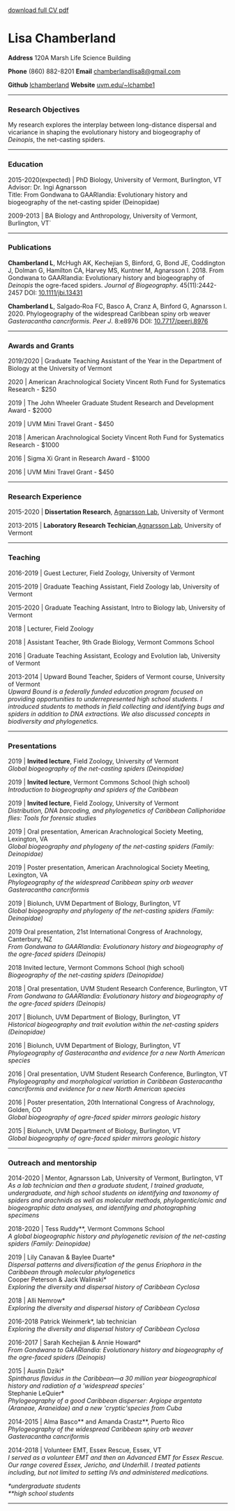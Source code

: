 <p><a href='https://github.com/lchamberland/lchamberland.github.io/raw/master/Chamberland_CV_2020_github.pdf'>download full CV pdf</a>
<h1>Lisa Chamberland</h1>
<p><strong>Address</strong> 120A Marsh Life Science Building</p>
<p><strong>Phone</strong> (860) 882-8201     <strong>Email</strong> <a href='mailto:chamberlandlisa8@gmail.com' target='_blank' >chamberlandlisa8@gmail.com</a></p>
<p><strong>Github</strong> <a href='https://uvm.edu/~lchambe1'>lchamberland</a>     <strong>Website</strong> <a href='https://uvm.edu/~lchambe1'>uvm.edu/~lchambe1</a> </p>
<hr />
<h3>Research Objectives</h3>
<p>My research explores the interplay between long-distance dispersal and vicariance in shaping the evolutionary history and biogeography of <i>Deinopis</i>, the net-casting spiders.</p>
<hr />
<h3>Education</h3>
<p>2015-2020(expected) | PhD Biology, University of Vermont, Burlington, VT 
<br>Advisor: Dr. Ingi Agnarsson
<br>Title: From Gondwana to GAARlandia: Evolutionary history and biogeography of the net-casting spider (Deinopidae)</p>
<p>2009-2013 | BA Biology and Anthropology, University of Vermont, Burlington, VT`</p>
<hr />
<h3>Publications</h3>
<p><strong>Chamberland L</strong>, McHugh AK, Kechejian S, Binford, G, Bond JE, Coddington J, Dolman G, Hamilton CA, Harvey MS, Kuntner M, Agnarsson I. 2018. From Gondwana to GAARlandia: Evolutionary history and biogeography of <i>Deinopis</i> the ogre-faced spiders. <i>Journal of Biogeography</i>. 45(11):2442-2457 DOI: <a href='https://doi.org/10.1111/jbi.13431'>10.1111/jbi.13431</a></p>
<p><strong>Chamberland L</strong>, Salgado‐Roa FC, Basco A, Cranz A, Binford G, Agnarsson I. 2020. Phylogeography of the widespread Caribbean spiny orb weaver <i>Gasteracantha cancriformis</i>. <i>Peer J</i>. 8:e8976 DOI: <a href='https://doi.org/10.7717/peerj.8976'>10.7717/peerj.8976</a></p>
<hr />
<h3>Awards and Grants</h3>
<p>2019/2020 | Graduate Teaching Assistant of the Year in the Department of Biology at the University of Vermont</p>
<p>2020 | American Arachnological Society Vincent Roth Fund for Systematics Research - $250</p>
<p>2019 | The John Wheeler Graduate Student Research and Development Award - $2000</p>
<p>2019 | UVM Mini Travel Grant - $450</p>
<p>2018 | American Arachnological Society Vincent Roth Fund for Systematics Research - $1000</p>
<p>2016 | Sigma Xi Grant in Research Award - $1000</p>
<p>2016 | UVM Mini Travel Grant - $450</p>
<hr />
<h3>Research Experience</h3>
<p>2015-2020 | <strong>Dissertation Research</strong>,  <a href='http://www.theridiidae.com'>Agnarsson Lab</a>, University of Vermont	</p>
<p>2013-2015 | <strong>Laboratory Research Techician</strong>,<a href='http://www.theridiidae.com'>Agnarsson Lab</a>, University of Vermont</p>
<hr />
<h3>Teaching</h3>
<p>2016-2019 | Guest Lecturer, Field Zoology, University of Vermont</p>
<p>2015-2019 | Graduate Teaching Assistant, Field Zoology lab, University of Vermont</p>
<p>2015-2020 | Graduate Teaching Assistant, Intro to Biology lab, University of Vermont</p>
<p>2018 | Lecturer, Field Zoology</p>
<p>2018 | Assistant Teacher, 9th Grade Biology, Vermont Commons School</p>
<p>2016 | Graduate Teaching Assistant, Ecology and Evolution lab, University of Vermont</p>
<p>2013-2014 | Upward Bound Teacher, Spiders of Vermont course, University of Vermont
<br><i>Upward Bound is a federally funded education program focused on providing opportunities to underrepresented high school students. I introduced students to methods in field collecting and identifying bugs and spiders in addition to DNA extractions. We also discussed concepts in biodiversity and phylogenetics.</i></p> 
<hr />
<h3>Presentations</h3>
<p>2019 | <strong>Invited lecture</strong>, Field Zoology, University of Vermont
<br><i>Global biogeography of the net-casting spiders (Deinopidae)</i></p>
<p>2019 | <strong>Invited lecture</strong>, Vermont Commons School (high school)
<br><i>Introduction to biogeography and spiders of the Caribbean</i></p>
<p>2019 | <strong>Invited lecture</strong>, Field Zoology, University of Vermont 
<br><i>Distribution, DNA barcoding, and phylogenetics of Caribbean Calliphoridae flies: Tools for forensic studies</i></p>
<p>2019 | Oral presentation, American Arachnological Society Meeting, Lexington, VA
<br><i>Global biogeography and phylogeny of the net-casting spiders (Family: Deinopidae)</i></p>
<p>2019 | Poster presentation, American Arachnological Society Meeting, Lexington, VA 
<br><i>Phylogeography of the widespread Caribbean spiny orb weaver Gasteracantha cancriformis</i></p>
<p>2019 | Biolunch, UVM Department of Biology, Burlington, VT
<br><i>Global biogeography and phylogeny of the net-casting spiders (Family: Deinopidae)</i></p>
<p>2019	Oral presentation, 21st International Congress of Arachnology, Canterbury, NZ
<br><i>From Gondwana to GAARlandia: Evolutionary history and biogeography  of the ogre-faced spiders (Deinopis)</i></p>
<p>2018	Invited lecture, Vermont Commons School (high school)
<br><i>Biogeography of the net-casting spiders (Deinopidae)</i></p>
<p>2018 | Oral presentation, UVM Student Research Conference, Burlington, VT
<br><i>From Gondwana to GAARlandia: Evolutionary history and biogeography  of the ogre-faced spiders (Deinopis)</i></p>
<p>2017 | Biolunch, UVM Department of Biology, Burlington, VT
<br><i>Historical   biogeography   and   trait   evolution   within   the   net-casting   spiders
(Deinopidae)</i></p>
<p>2016 | Biolunch, UVM Department of Biology, Burlington, VT
<br><i>Phylogeography of Gasteracantha  and  evidence  for  a  new  North  American species</i></p>
<p>2016 | Oral presentation, UVM Student Research Conference, Burlington, VT 
<br><i>Phylogeography   and   morphological    variation   in   Caribbean Gasteracantha cancriformis and evidence for a new North American species</i></p>
<p>2016 | Poster presentation, 20th International Congress of Arachnology, Golden, CO
<br><i>Global biogeography   of  ogre-faced   spider mirrors geologic history</i></p>
<p>2015 | Biolunch, UVM Department of Biology, Burlington, VT
<br><i>Global biogeography   of ogre-faced   spider mirrors geologic history</i></p>
<hr />
<h3>Outreach and mentorship</h3>
<p>2014-2020 | Mentor, Agnarsson Lab, University of Vermont, Burlington, VT
<br><i>As a lab technician and then a graduate student, I trained graduate, undergraduate, and high school students on identifying and taxonomy of spiders and arachnids as well as molecular   methods, phylogentic/omic and   biogeographic   data analyses, and identifying and photographing  specimens</i></p>
<p>2018-2020 | Tess Ruddy**, Vermont Commons School
<br><i>A global biogeographic history and phylogenetic revision of the net-casting spiders (Family: Deinopidae)</i></p>
<p>2019 | Lily Canavan & Baylee Duarte* 
<br><i>Dispersal patterns and diversification of the genus Eriophora in the Caribbean through molecular phylogenetics</i>
<br>Cooper Peterson & Jack Walinski*
	<br><i>Exploring the diversity and dispersal history of Caribbean Cyclosa</i></p>
<p>2018 | Alli Nemrow*
	<br><i>Exploring the diversity and dispersal history of Caribbean Cyclosa</i></p>
<p>2016-2018 	Patrick Weinmerk*, lab technician
	<br><i>Exploring the diversity and dispersal history of Caribbean Cyclosa</i></p>
<p>2016-2017 | Sarah Kechejian & Annie Howard*
<br><i>From Gondwana to GAARlandia: Evolutionary history and biogeography  of the ogre-faced spiders (Deinopis)</i></p>
<p>2015 | Austin Dziki*
<br><i>Spintharus flavidus in the Caribbean—a 30 million year biogeographical  history and radiation of a 'widespread species'</i>
<br>Stephanie LeQuier*
<br><i>Phylogeography of  a good  Caribbean  disperser:  Argiope  argentata  (Araneae, Araneidae) and a new 'cryptic'species from Cuba</i></p>
<p>2014-2015 | Alma Basco** and Amanda Crastz**, Puerto Rico 
	<br><i>Phylogeography of the widespread Caribbean spiny orb weaver Gasteracantha cancriformis</i></p>
<p> 2014-2018 | Volunteer EMT, Essex Rescue, Essex, VT
<br><i>I served as a volunteer EMT and then an Advanced EMT for Essex Rescue. Our range covered Essex, Jericho, and Underhill. I treated patients including, but not limited to setting IVs and administered medications.</i></p>

<p><i>*undergraduate students</i>
<br><i>**high school students</i></p>
<hr />




